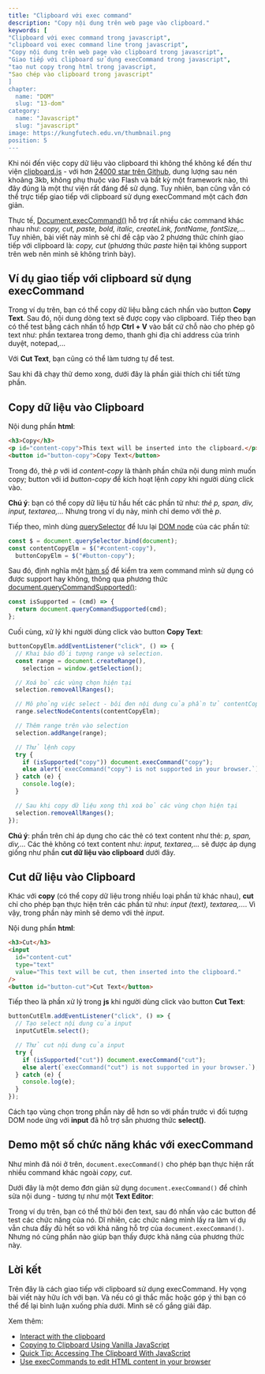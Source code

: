 ```yaml
---
title: "Clipboard với exec command"
description: "Copy nội dung trên web page vào clipboard."
keywords: [
"Clipboard với exec command trong javascript",
"clipboard voi exec command line trong javascript",
"Copy nội dung trên web page vào clipboard trong javascript",
"Giao tiếp với clipboard sử dụng execCommand trong javascript",
"tao nut copy trong html trong javascript,
"Sao chép vào clipboard trong javascript"
]
chapter:
  name: "DOM"
  slug: "13-dom"
category:
  name: "Javascript"
  slug: "javascript"
image: https://kungfutech.edu.vn/thumbnail.png
position: 5
---
```


Khi nói đến việc copy dữ liệu vào clipboard thì không thể không kể đến thư viện [clipboard.js](https://clipboardjs.com/) - với hơn [24000 star trên Github](https://github.com/zenorocha/clipboard.js/), dung lượng sau nén khoảng 3kb, không phụ thuộc vào Flash và bất kỳ một framework nào, thì đây đúng là một thư viện rất đáng để sử dụng. Tuy nhiên, bạn cũng vẫn có thể trực tiếp giao tiếp với clipboard sử dụng execCommand một cách đơn giản.

Thực tế, [Document.execCommand()](https://developer.mozilla.org/en-US/docs/Web/API/Document/execCommand) hỗ trợ rất nhiều các command khác nhau như: _copy, cut, paste, bold, italic, createLink, fontName, fontSize,..._ Tuy nhiên, bài viết này mình sẽ chỉ đề cập vào 2 phương thức chính giao tiếp với clipboard là: _copy, cut_ (phương thức _paste_ hiện tại không support trên web nên mình sẽ không trình bày).

## Ví dụ giao tiếp với clipboard sử dụng execCommand

[](https://codepen.io/completejavascript/pen/mQWJWj)

Trong ví dụ trên, bạn có thể copy dữ liệu bằng cách nhấn vào button **Copy Text**. Sau đó, nội dung dòng text sẽ được copy vào clipboard. Tiếp theo bạn có thể test bằng cách nhấn tổ hợp **Ctrl + V** vào bất cứ chỗ nào cho phép gõ text như: phần textarea trong demo, thanh ghi địa chỉ address của trình duyệt, notepad,...

Với **Cut Text**, bạn cũng có thể làm tương tự để test.

Sau khi đã chạy thử demo xong, dưới đây là phần giải thích chi tiết từng phần.

## Copy dữ liệu vào Clipboard

Nội dung phần **html**:

```html
<h3>Copy</h3>
<p id="content-copy">This text will be inserted into the clipboard.</p>
<button id="button-copy">Copy Text</button>
```

Trong đó, thẻ _p_ với id _content-copy_ là thành phần chứa nội dung mình muốn copy; button với id _button-copy_ để kích hoạt lệnh _copy_ khi người dùng click vào.

<content-warning>

**Chú ý**: bạn có thể copy dữ liệu từ hầu hết các phần tử như: _thẻ p, span, div, input, textarea,..._ Nhưng trong ví dụ này, mình chỉ demo với thẻ _p_.

</content-warning>

Tiếp theo, mình dùng [querySelector](https://developer.mozilla.org/en-US/docs/Web/API/Document/querySelector) để lưu lại [DOM node](/bai-viet/javascript/dom-la-gi) của các phần tử:

```js
const $ = document.querySelector.bind(document);
const contentCopyElm = $("#content-copy"),
  buttonCopyElm = $("#button-copy");
```

Sau đó, định nghĩa một [hàm số](/bai-viet/javascript/ham-trong-javascript) để kiểm tra xem command mình sử dụng có được support hay không, thông qua phương thức [document.queryCommandSupported()](https://developer.mozilla.org/en-US/docs/Web/API/Document/queryCommandSupported):

```js
const isSupported = (cmd) => {
  return document.queryCommandSupported(cmd);
};
```

Cuối cùng, xử lý khi người dùng click vào button **Copy Text**:

```js
buttonCopyElm.addEventListener("click", () => {
  // Khai báo đối tượng range và selection.
  const range = document.createRange(),
    selection = window.getSelection();

  // Xoá bỏ các vùng chọn hiện tại
  selection.removeAllRanges();

  // Mô phỏng việc select - bôi đen nội dung của phần tử contentCopyElm
  range.selectNodeContents(contentCopyElm);

  // Thêm range trên vào selection
  selection.addRange(range);

  // Thử lệnh copy
  try {
    if (isSupported("copy")) document.execCommand("copy");
    else alert(`execCommand("copy") is not supported in your browser.`);
  } catch (e) {
    console.log(e);
  }

  // Sau khi copy dữ liệu xong thì xoá bỏ các vùng chọn hiện tại
  selection.removeAllRanges();
});
```

<content-warning>

**Chú ý**: phần trên chỉ áp dụng cho các thẻ có text content như thẻ: _p, span, div,..._ Các thẻ không có text content như: _input, textarea,..._ sẽ được áp dụng giống như phần **cut dữ liệu vào clipboard** dưới đây.

</content-warning>

## Cut dữ liệu vào Clipboard

Khác với **copy** (có thể copy dữ liệu trong nhiều loại phần tử khác nhau), **cut** chỉ cho phép bạn thực hiện trên các phần tử như: _input (text), textarea,..._. Vì vậy, trong phần này mình sẽ demo với thẻ _input_.

Nội dung phần **html**:

```html
<h3>Cut</h3>
<input
  id="content-cut"
  type="text"
  value="This text will be cut, then inserted into the clipboard."
/>
<button id="button-cut">Cut Text</button>
```

Tiếp theo là phần xử lý trong **js** khi người dùng click vào button **Cut Text**:

```js
buttonCutElm.addEventListener("click", () => {
  // Tạo select nội dung của input
  inputCutElm.select();

  // Thử cut nội dung của input
  try {
    if (isSupported("cut")) document.execCommand("cut");
    else alert(`execCommand("cut") is not supported in your browser.`);
  } catch (e) {
    console.log(e);
  }
});
```

Cách tạo vùng chọn trong phần này dễ hơn so với phần trước vì đối tượng DOM node ứng với **input** đã hỗ trợ sẵn phương thức **select()**.

## Demo một số chức năng khác với execCommand

Như mình đã nói ở trên, `document.execCommand()` cho phép bạn thực hiện rất nhiều command khác ngoài _copy, cut_.

Dưới đây là một demo đơn giản sử dụng `document.execCommand()` để chỉnh sửa nội dung - tương tự như một **Text Editor**:

[](https://codepen.io/completejavascript/pen/ZmKKwW)

Trong ví dụ trên, bạn có thể thử bôi đen text, sau đó nhấn vào các button để test các chức năng của nó. Dĩ nhiên, các chức năng mình lấy ra làm ví dụ vẫn chưa đầy đủ hết so với khả năng hỗ trợ của `document.execCommand()`. Nhưng nó cũng phần nào giúp bạn thấy được khả năng của phương thức này.

## Lời kết

Trên đây là cách giao tiếp với clipboard sử dụng execCommand. Hy vọng bài viết này hữu ích với bạn. Và nếu có gì thắc mắc hoặc góp ý thì bạn có thể để lại bình luận xuống phía dưới. Mình sẽ cố gắng giải đáp.

Xem thêm:

- [Interact with the clipboard](https://developer.mozilla.org/en-US/docs/Mozilla/Add-ons/WebExtensions/Interact_with_the_clipboard)
- [Copying to Clipboard Using Vanilla JavaScript](https://alligator.io/js/copying-to-clipboard/)
- [Quick Tip: Accessing The Clipboard With JavaScript](https://tutorialzine.com/2016/10/quick-tip-accessing-the-clipboard-with-javascript)
- [Use execCommands to edit HTML content in your browser](https://codepen.io/chrisdavidmills/full/gzYjag/)
